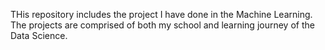 THis repository includes the project I have done in the Machine Learning. The projects are comprised of both my school and learning journey of the Data Science. 
